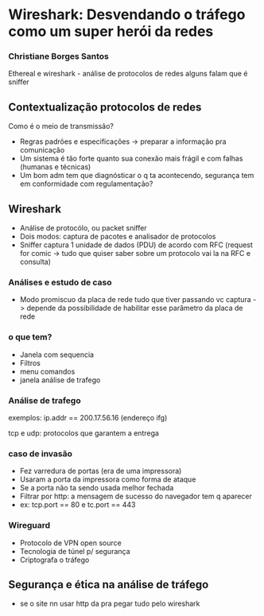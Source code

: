 # Wireshark: Desvendando o tráfego como um super herói da redes

### Christiane Borges Santos

Ethereal e wireshark - análise de protocolos de redes alguns falam que é sniffer

## Contextualização protocolos de redes

Como é o meio de transmissão?
- Regras padrões e especificações -> preparar a informação pra comunicação
- Um sistema é tão forte quanto sua conexão mais frágil e com falhas (humanas e técnicas)
- Um bom adm tem que diagnósticar o q ta acontecendo, segurança tem em conformidade com regulamentação?

## Wireshark

- Análise de protocólo, ou packet sniffer
- Dois modos: captura de pacotes e analisador de protocolos
- Sniffer captura 1 unidade de dados (PDU) de acordo com RFC (request for comic -> tudo que quiser saber sobre um protocolo vai la na RFC e consulta)

### Análises e estudo de caso

- Modo promiscuo da placa de rede tudo que tiver passando vc captura -> depende da possibilidade de habilitar esse parâmetro da placa de rede

### o que tem?

- Janela com sequencia
- Filtros
- menu comandos 
- janela análise de trafego

### Análise de trafego

exemplos: ip.addr == 200.17.56.16 (endereço ifg)

tcp e udp: protocolos que garantem a entrega

### caso de invasão

- Fez varredura de portas (era de uma impressora)
- Usaram a porta da impressora como forma de ataque
- Se a porta não ta sendo usada melhor fechada
- Filtrar por http: a mensagem de sucesso do navegador tem q aparecer
- ex: tcp.port == 80 e tc.port == 443

### Wireguard

- Protocolo de VPN open source
- Tecnologia de túnel p/ segurança
- Criptografa o tráfego

## Segurança e ética na análise de tráfego

- se o site nn usar http da pra pegar tudo pelo wireshark